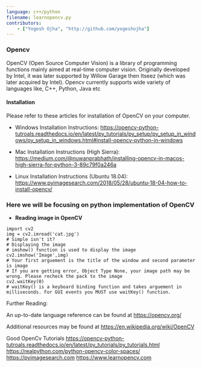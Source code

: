 ```yaml
---
language: c++/python
filename: learnopencv.py
contributors:
    - ["Yogesh Ojha", "http://github.com/yogeshojha"]
---
```

### Opencv

OpenCV (Open Source Computer Vision) is a library of programming functions mainly aimed at real-time computer vision. 
Originally developed by Intel, it was later supported by Willow Garage then Itseez (which was later acquired by Intel). 
Opencv currently supports wide variety of languages like, C++, Python, Java etc

#### Installation
Please refer to these articles for installation of OpenCV on your computer.
* Windows Installation Instructions: 
<https://opencv-python-tutroals.readthedocs.io/en/latest/py_tutorials/py_setup/py_setup_in_windows/py_setup_in_windows.html#install-opencv-python-in-windows>

* Mac Installation Instructions (High Sierra):
https://medium.com/@nuwanprabhath/installing-opencv-in-macos-high-sierra-for-python-3-89c79f0a246a

* Linux Installation Instructions (Ubuntu 18.04):
<https://www.pyimagesearch.com/2018/05/28/ubuntu-18-04-how-to-install-opencv/>

### Here we will be focusing on python implementation of OpenCV

* __Reading image in OpenCV__
```
import cv2
img = cv2.imread('cat.jpg')
# Simple isn't it?
# Displaying the image
# imshow() function is used to display the image
cv2.imshow('Image',img)
# Your first arguement is the title of the window and second parameter is image
# If you are getting error, Object Type None, your image path may be wrong. Please recheck the pack to the image
cv2.waitKey(0)
# waitKey() is a keyboard binding function and takes arguement in milliseconds. For GUI events you MUST use waitKey() function.
```

Further Reading:

An up-to-date language reference can be found at
<https://opencv.org/>

Additional resources may be found at 
<https://en.wikipedia.org/wiki/OpenCV>

Good OpenCv Tutorials
<https://opencv-python-tutroals.readthedocs.io/en/latest/py_tutorials/py_tutorials.html>
<https://realpython.com/python-opencv-color-spaces/>
<https://pyimagesearch.com>
<https://www.learnopencv.com>
